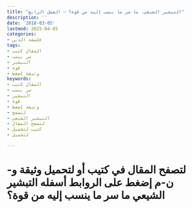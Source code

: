 ```yaml
---
title: "التبشير الشيعي، ما سر ما ينسب إليه من قوة؟ – الفصل الرابع"
description: ''
date: '2018-03-05'
lastmod: 2025-04-05
categories:
- فلسفة الدين
tags:
- المقال كتيب
- سر ينسب
- التبشير
- قوة
- وثيقة إضغط
keywords:
- المقال كتيب
- سر ينسب
- التبشير
- قوة
- وثيقة إضغط
- لتصفح
- التبشير الشيعي
- لتصفح المقال
- كتيب لتحميل
- لتحميل

---
```

# **لتصفح المقال في كتيب أو لتحميل وثيقة و-ن-م إضغط على الروابط أسفله** **التبشير الشيعي ما سر ما ينسب إليه من قوة؟**

###
